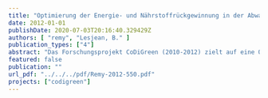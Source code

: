 ```yaml
---
title: "Optimierung der Energie- und Nährstoffrückgewinnung in der Abwasserbehandlung (Kurzfassung)"
date: 2012-01-01
publishDate: 2020-07-03T20:16:40.329429Z
authors: [ "remy", "Lesjean, B." ]
publication_types: ["4"]
abstract: "Das Forschungsprojekt CoDiGreen (2010-2012) zielt auf eine Optimierung der Rückgewinnung von Energie und Nährstoffen in der Abwasserbehandlung in Braunschweig und Berlin. Dafür werden in Pilotversuchen die Auswirkungen einer Zugabe von Co-Substraten (Grassilage, Topinambur) und einer thermischen Druckhydrolyse des Überschussschlamms auf den Biogasertrag der Faulung untersucht. Zusätzlich wird die Co-Vergärung von Grassilage im großtechnischen Maßstab in einem Faulturm des Klärwerks Braunschweig-Steinhof getestet. Neben dem experimentellen Teil wird über eine Ökobilanz der ökologische Fußabdruck des Abwassersystems in Braunschweig und der Schlammbehandlung im Klärwerk Berlin-Wassmannsdorf analysiert, um Optimierungspotential zu erfassen und anhand ausgewählter Szenarien zu bewerten. Abschließend werden vergleichbare Konzepte der landwirtschaftlichen Wiederverwendung von Klarwasser und Schlamm in einer Marktstudie ermittelt und über eine Risikobewertung potentielle Gefahren dieses Systems identifiziert. Die Pilotversuche zeigen, dass sowohl die Zugabe von Co-Substraten als auch die thermische Hydrolyse einen substantiellen Gewinn an Biogasmenge und –qualität (CH4Gehalt) in einer mesophilen Faulung (Verweilzeit: 20d) ermöglichen kann. Die Methanerträge können um 10%, 9% und 13% durch thermische Hydrolyse von Überschussschlamm, Zugabe von Grassilage (+10% FS) und eine Kombination beider Maßnahmen gesteigert werden (sofern der Methanertrag lediglich auf den oTR des zugeführten Schlamms bezogen wird, betrug die Steigerung 10%, 31% und 38%). Eine zweistufige Faulung mit zwischengeschalteter Hydrolyse („DLD“) erbringt +19% CH4. Für anorganische und organische Schadstoffe werden dabei vorgeschriebene Grenzwerte der aktuellen Klärschlammverordnung nicht überschritten. Weiter zeigen Laboranalysen einen positiven Effekt auf die Entwässerbarkeit des Schlamms und den Bedarf an Polymeren. Leider können die vielversprechenden Ergebnisse der Co-Vergärung mit Gras in der Großtechnik nicht bestätigt werden. Für eine großtechnische Realisierung einer Co-Vergärung lässt sich abschätzen, dass für 100.000 EW ca. 30 ha extensiv bewirtschafteter Fläche erforderlich sind, um 10% oTR an Gras in Bezug zum oTR des Rohschlamms zu erzeugen. Leider können die vielversprechenden Ergebnisse der Co-Vergärung mit Gras in der Großtechnik nicht bestätigt werden, in der nur -8% Biogasertrag gemessen werden (+2% wenn der Methanertrag lediglich auf den oTR des zugeführten Schlamms bezogen wird). Obwohl die technische Machbarkeit der Graszugabe gezeigt werden kann, scheinen betriebliche Probleme (Größe der Fasern, hydraulische Durchmischung, niedrige Verweilzeit) die Umsetzung des maximalen Potentials der Graszugabe in der Großtechnik zu verhindern. Die Bewertung der Umweltwirkungen der Systeme in Berlin und Braunschweig zeigt eine hohe Eigenenergieerzeugung in beiden Systemen, so dass dadurch der Treibhauseffekt und andere relevante Umweltwirkungen vermindert werden. Dennoch kann noch Optimierungspotential bei der Energie- und Nährstoffrückgewinnung aufgezeigt werden, zu dessen Erschließung auf der Grundlage einer Szenarienanalyse Empfehlungen formuliert werden. Die Umweltvorteile der Wiederverwendung in Braunschweig zeigen sich vor allem in einer verminderten Emission von Nähr- und Schadstoffen in die Gewässer. Die Normalisierung der Umweltwirkungen unterstreicht die Bedeutung der Primärfunktion der Kläranlage (= Schutz der Oberflächengewässer), die durch Optimierung von Energiebedarf und Treibhausgasemissionen nicht eingeschränkt werden sollte. Die Risikobewertung der Braunschweiger Systems folgt dem HACCP-Konzept und quantifiziert Risiken für die menschliche Gesundheit durch Krankheitserreger und Schwermetalle in der Landwirtschaft und ökologische Risiken durch Schwermetalle. Potentielle Risiken der Wiederverwendung werden auf Grundlage quantitativer Modelle von Umweltverhalten und Exposition identifiziert (Viren, Cadmium für Menschen, Zink für Ökosystem) und sollten durch entsprechende Messprogramme überwacht werden. Schließlich werden basierend auf den Projektergebnissen Empfehlungen zur Optimierung der Energie- und Nährstoffrückgewinnung in der Abwasserbehandlung in Berlin und Braunschweig formuliert, um letztlich die negativen Umweltwirkungen zu minimieren und potentielle Risiken im Betrieb zu vermeiden."
featured: false
publication: ""
url_pdf: "../../../pdf/Remy-2012-550.pdf"
projects: ["codigreen"]
---
```



